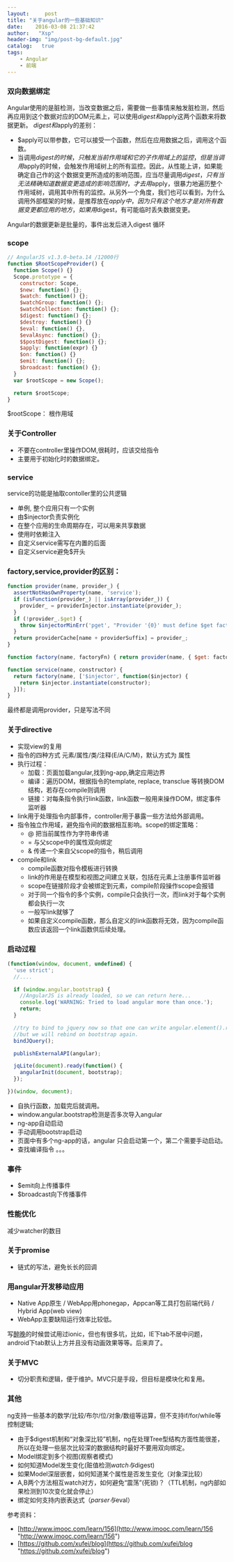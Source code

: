```yaml
---
layout:     post
title: "关于angular的一些基础知识"
date:    2016-03-08 21:37:42
author:   "Xsp"
header-img: "img/post-bg-default.jpg"
catalog:   true
tags:
    - Angular
    - 前端
---
```


### 双向数据绑定
Angular使用的是脏检测，当改变数据之后，需要做一些事情来触发脏检测，然后再应用到这个数据对应的DOM元素上，可以使用$digest和$apply这两个函数来将数据更新。
$digest和$apply的差别：

+ $apply可以带参数，它可以接受一个函数，然后在应用数据之后，调用这个函数。
+ 当调用$digest的时候，只触发当前作用域和它的子作用域上的监控，但是当调用$apply的时候，会触发作用域树上的所有监控。因此，从性能上讲，如果能确定自己作的这个数据变更所造成的影响范围，应当尽量调用$digest，只有当无法精确知道数据变更造成的影响范围时，才去用$apply，很暴力地遍历整个作用域树，调用其中所有的监控。从另外一个角度，我们也可以看到，为什么调用外部框架的时候，是推荐放在$apply中，因为只有这个地方才是对所有数据变更都应用的地方，如果用$digest，有可能临时丢失数据变更。

Angular的数据更新是批量的，事件出发后进入digest 循环

### scope
```javascript
// AngularJS v1.3.0-beta.14 /12000行
function $RootScopeProvider() {
  function Scope() {}
  Scope.prototype = {
    constructor: Scope,
    $new: function() {};
    $watch: function() {};
    $watchGroup: function() {};
    $watchCollection: function() {};
    $digest: function() {};
    $destroy: function() {}
    $eval: function() {},
    $evalAsync: function() {};
    $$postDigest: function() {};
    $apply: function(expr) {}
    $on: function() {}
    $emit: function() {};
    $broadcast: function() {};
  }
  var $rootScope = new Scope();

  return $rootScope;
}
```

$rootScope： 根作用域

### 关于Controller
 
+ 不要在controller里操作DOM,很耗时，应该交给指令
+ 主要用于初始化时的数据绑定。

### service
service的功能是抽取contoller里的公共逻辑

+ 单例, 整个应用只有一个实例
+ 由$injector负责实例化
+ 在整个应用的生命周期存在，可以用来共享数据
+ 使用时依赖注入
+ 自定义service需写在内置的后面
+ 自定义service避免$开头

### factory,service,provider的区别：
```javascript
function provider(name, provider_) {
  assertNotHasOwnProperty(name, 'service');
  if (isFunction(provider_) || isArray(provider_)) {
    provider_ = providerInjector.instantiate(provider_);
  }
  if (!provider_.$get) {
    throw $injectorMinErr('pget', "Provider '{0}' must define $get factory method.", name);
  }
  return providerCache[name + providerSuffix] = provider_;
}

function factory(name, factoryFn) { return provider(name, { $get: factoryFn }); }

function service(name, constructor) {
  return factory(name, ['$injector', function($injector) {
    return $injector.instantiate(constructor);
  }]);
}
```
最终都是调用provider，只是写法不同

### 关于directive
+ 实现view的复用
+ 指令的四种方式 元素/属性/类/注释(E/A/C/M)，默认方式为 属性
+ 执行过程：
	+ 加载：页面加载angular,找到ng-app,确定应用边界
	+ 编译：遍历DOM，根据指令的template, replace, transclue 等转换DOM结构，若存在compile则调用
	+ 链接：对每条指令执行link函数，link函数一般用来操作DOM，绑定事件监听器
+ link用于处理指令内部事件，controller用于暴露一些方法给外部调用。
+ 指令独立作用域，避免指令间的数据相互影响。scope的绑定策略：
	+ @ 把当前属性作为字符串传递
	+ = 与父scope中的属性双向绑定
	+ & 传递一个来自父scope的指令，稍后调用
+ compile和link
	+ compile函数对指令模板进行转换
	+ link的作用是在模型和视图之间建立关联，包括在元素上注册事件监听器
	+ scope在链接阶段才会被绑定到元素，compile阶段操作scope会报错
	+ 对于同一个指令的多个实例，compile只会执行一次，而link对于每个实例都会执行一次
	+ 一般写link就够了
	+ 如果自定义compile函数，那么自定义的link函数将无效，因为compile函数应该返回一个link函数供后续处理。

### 启动过程
```javascript
(function(window, document, undefined) {
  'use strict';
  //....

  if (window.angular.bootstrap) {
    //AngularJS is already loaded, so we can return here...
    console.log('WARNING: Tried to load angular more than once.');
    return;
  }

  //try to bind to jquery now so that one can write angular.element().read()
  //but we will rebind on bootstrap again.
  bindJQuery();

  publishExternalAPI(angular);

  jqLite(document).ready(function() {
    angularInit(document, bootstrap);
  });

})(window, document);
```
+ 自执行函数，加载完后就调用。
+ window.angular.bootstrap检测是否多次导入angular
+ ng-app自动启动
+ 手动调用bootstrap启动
+ 页面中有多个ng-app的话，angular 只会启动第一个，第二个需要手动启动。
+ 查找编译指令
。。。

### 事件
+ $emit向上传播事件
+ $broadcast向下传播事件

### 性能优化
减少watcher的数目

### 关于promise
+ 链式的写法，避免长长的回调

### 用angular开发移动应用
+ Native App原生 / WebApp用phonegap，Appcan等工具打包前端代码 / Hybrid App(web view)
+ WebApp主要缺陷运行效率比较低。

写[醉晚](https://github.com/husterxsp/zuiwan-frontend "https://github.com/husterxsp/zuiwan-frontend")的时候尝试用过ionic，但也有很多坑，比如，IE下tab不居中问题，android下tab默认上方并且没有动画效果等等。后来弃了。

### 关于MVC

+ 切分职责和逻辑，便于维护。MVC只是手段，但目标是模块化和复用。

### 其他

ng支持一些基本的数学/比较/布尔/位/对象/数组等运算，但不支持if/for/while等控制逻辑;

+ 由于$digest机制和“对象深比较”机制，ng在处理Tree型结构方面性能很差，所以在处理一些层次比较深的数据结构时最好不要用双向绑定。
+ Model绑定到多个视图(观察者模式)
+ 如何知道Model发生变化(赃值检测$watch与$digest)
+ 如果Model深层嵌套，如何知道某个属性是否发生变化（对象深比较）
+ A,B两个方法相互watch对方，如何避免“震荡”(死锁)？（TTL机制，ng内部如果检测到10次变化就会停止）
+ 绑定如何支持内嵌表达式（$parser与$eval）


参考资料：

+ [http://www.imooc.com/learn/156](http://www.imooc.com/learn/156 "http://www.imooc.com/learn/156")
+ [https://github.com/xufei/blog](https://github.com/xufei/blog "https://github.com/xufei/blog")